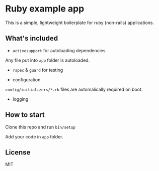 # Ruby example app

This is a simple, lightweight boilerplate for ruby (non-rails) applications.

## What's included

* `activesupport` for autoloading dependencies

Any file put into `app` folder is autoloaded.

* `rspec` & `guard` for testing

* configuration

`config/initializers/*.rb` files are automalically required on boot.

* logging

## How to start

Clone this repo and run `bin/setup`

Add your code in `app` folder.

## License

MIT
